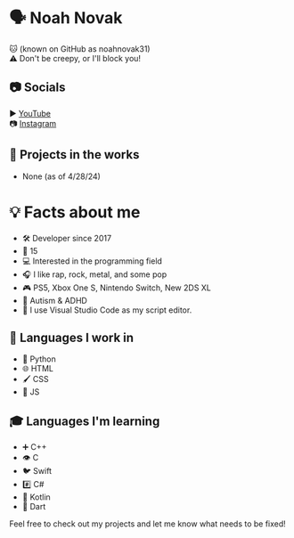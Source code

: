 # 🗣 Noah Novak   
🐱 (known on GitHub as noahnovak31)  
⚠ Don't be creepy, or I'll block you!  

## 📷 Socials  
▶ [YouTube](https://youtube.com/@noahnovak31)  
📷 [Instagram](https://instagram.com/noahrnovak)  

## 💪 Projects in the works  
- None (as of 4/28/24)  

# 💡 Facts about me  
- 🛠 Developer since 2017  
- 🔢 15  
- 💻 Interested in the programming field  
- 🎧 I like rap, rock, metal, and some pop  
- 🎮 PS5, Xbox One S, Nintendo Switch, New 2DS XL
- 🧠 Autism & ADHD  
- 📜 I use Visual Studio Code as my script editor.  

## 💬 Languages I work in  
- 🐍 Python  
- 🌐 HTML  
- 🖌 CSS  
- 📜 JS  

## 🎓 Languages I'm learning  
- ➕ C++  
- 👁 C  
- 🐦 Swift  
- #️⃣ C#  
- 🤖 Kotlin  
- 🎯 Dart  

Feel free to check out my projects and let me know what needs to be fixed!  
